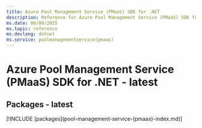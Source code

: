 ```yaml
---
title: Azure Pool Management Service (PMaaS) SDK for .NET
description: Reference for Azure Pool Management Service (PMaaS) SDK for .NET
ms.date: 06/09/2025
ms.topic: reference
ms.devlang: dotnet
ms.service: poolmanagementservice(pmaas)
---
```

# Azure Pool Management Service (PMaaS) SDK for .NET - latest
## Packages - latest
[!INCLUDE [packages](pool-management-service-(pmaas\)-index.md)]